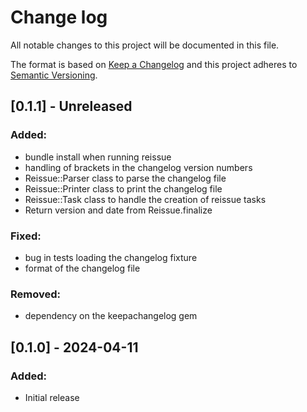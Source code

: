 # Change log

All notable changes to this project will be documented in this file.

The format is based on [Keep a Changelog](http://keepachangelog.com/)
and this project adheres to [Semantic Versioning](http://semver.org/).

## [0.1.1] - Unreleased

### Added:

- bundle install when running reissue
- handling of brackets in the changelog version numbers
- Reissue::Parser class to parse the changelog file
- Reissue::Printer class to print the changelog file
- Reissue::Task class to handle the creation of reissue tasks
- Return version and date from Reissue.finalize

### Fixed:

- bug in tests loading the changelog fixture
- format of the changelog file

### Removed:

- dependency on the keepachangelog gem

## [0.1.0] - 2024-04-11

### Added:

- Initial release
